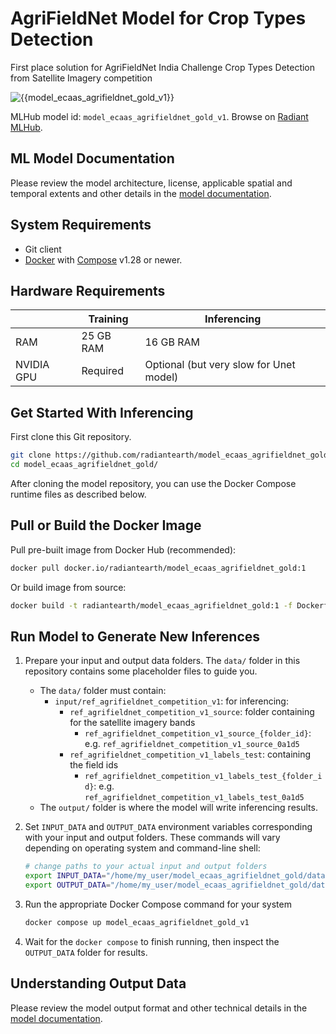 # AgriFieldNet Model for Crop Types Detection

First place solution for AgriFieldNet India Challenge Crop Types Detection from Satellite Imagery competition

![{{model_ecaas_agrifieldnet_gold_v1}}](https://radiantmlhub.blob.core.windows.net/frontend-dataset-images/ref_agrifieldnet_competition_v1.png)

MLHub model id: `model_ecaas_agrifieldnet_gold_v1`. Browse on [Radiant MLHub](https://mlhub.earth/model/{{model_id}}).

## ML Model Documentation

Please review the model architecture, license, applicable spatial and temporal extents
and other details in the [model documentation](/docs/index.md).

## System Requirements

* Git client
* [Docker](https://www.docker.com/) with
    [Compose](https://docs.docker.com/compose/) v1.28 or newer.

## Hardware Requirements

||Training|Inferencing|
|---|-----------|--------|
|RAM|25 GB RAM | 16 GB RAM|
|NVIDIA GPU| Required | Optional (but very slow for Unet model)|

## Get Started With Inferencing

First clone this Git repository.

```bash
git clone https://github.com/radiantearth/model_ecaas_agrifieldnet_gold.git
cd model_ecaas_agrifieldnet_gold/
```

After cloning the model repository, you can use the Docker Compose runtime
files as described below.

## Pull or Build the Docker Image

Pull pre-built image from Docker Hub (recommended):

```bash
docker pull docker.io/radiantearth/model_ecaas_agrifieldnet_gold:1
```

Or build image from source:

```bash
docker build -t radiantearth/model_ecaas_agrifieldnet_gold:1 -f Dockerfile .
```

## Run Model to Generate New Inferences

1. Prepare your input and output data folders. The `data/` folder in this repository
    contains some placeholder files to guide you.

    * The `data/` folder must contain:
        * `input/ref_agrifieldnet_competition_v1`: for inferencing:
            * `ref_agrifieldnet_competition_v1_source`: folder containing for the satellite imagery bands
                * `ref_agrifieldnet_competition_v1_source_{folder_id}`: e.g. `ref_agrifieldnet_competition_v1_source_0a1d5`
            * `ref_agrifieldnet_competition_v1_labels_test`: containing the field ids
                * `ref_agrifieldnet_competition_v1_labels_test_{folder_id}`: e.g. `ref_agrifieldnet_competition_v1_labels_test_0a1d5`
    * The `output/` folder is where the model will write inferencing results.

2. Set `INPUT_DATA` and `OUTPUT_DATA` environment variables corresponding with
    your input and output folders. These commands will vary depending on operating
    system and command-line shell:

    ```bash
    # change paths to your actual input and output folders
    export INPUT_DATA="/home/my_user/model_ecaas_agrifieldnet_gold/data/input/"
    export OUTPUT_DATA="/home/my_user/model_ecaas_agrifieldnet_gold/data/output/"
    ```

3. Run the appropriate Docker Compose command for your system

    ```bash
    docker compose up model_ecaas_agrifieldnet_gold_v1
    ```

4. Wait for the `docker compose` to finish running, then inspect the
`OUTPUT_DATA` folder for results.

## Understanding Output Data

Please review the model output format and other technical details in the [model
documentation](/docs/index.md).
